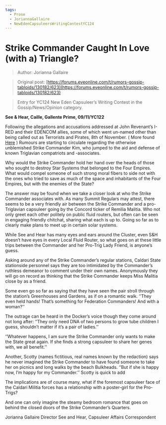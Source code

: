 ```yaml
---
tags:
  - Prose
  - JoriannaGallaire
  - NewEdenCapsuleersWritingContestYC124
---
```


# Strike Commander Caught In Love (with a) Triangle?

> Author: Jorianna Gallaire

> Original post: [https://forums.eveonline.com/t/rumors-gossip-tabloids/130182/623](https://forums.eveonline.com/t/rumors-gossip-tabloids/130182/623)

> Entry for YC124 New Eden Capsuleer’s Writing Contest in the Gossip/News/Opinion category.


**See & Hear, Caille, Gallente Prime, 09/11/YC122**

Following the allegations and accusations addressed at John Revenant’s I-RED and their EDENCOM allies, some of which went un-named other than being called out as Terrorists and Pirates, 8th of November. ( More found [Here](https://forums.eveonline.com/t/urgent-communique-to-ishukone-corporation-re-i-red-disobedience-of-order/335782) ) Rumours are starting to circulate regarding the otherwise unblemished Strike Commander Kim, who jumped to the aid and defense of known Triglavian compatriots and -associates.

Why would the Strike Commander hold her hand over the heads of those who sought to destroy Star Systems that belonged to the Four Empires. What would compel someone of such strong moral fibers to side not with the ones who tried to save as much of the space and inhabitants of the Four Empires, but with the enemies of the State?

The answer may be found when we take a closer look at who the Strike Commander associates with. As many Summit Regulars may attest, there seems to be a very friendly air between the Strike Commander and a pro-Triglavian capsuleer going by the Concord ticker of Remilia Malitia. Who not only greet each other politely on public fluid routers, but often can be seen in engaging friendly chitchat, sharing what each is up to. Going so far as to clearly make plans to meet up in certain solar systems.

While See and Hear has many eyes and ears around the Cluster, even S&H doesn’t have eyes in every Local Fluid Router, so what goes on at these little trips between the Commander and her Pro-Trig Lady Friend, is anyone’s guess.

Asking around any of the Strike Commander’s regular stations, Caldari State stationside personnel says they are too intimidated by the Commander’s ruthless demeanor to comment under their own names. Anonymously they will go on record as thinking that the Strike Commander keeps Miss Malitia close by as a friend.

Some even go so far as saying that they have seen the pair stroll through the station’s Greenhouses and Gardens, as if on a romantic walk. ‘’They even held hands! That’s something for Federation Commanders! And with a woman?’’

The outrage can be heard in the Docker’s voice though they come around not long after: ‘’They only need DNA of two persons to grow tube children I guess, shouldn’t matter if it’s a pair of ladies.’’

‘’Whatever happens, I am sure the Strike Commander only wants to make the State great again. If she finds a strong capsuleer to share her genes with, we all benefit.’’

Another, Scotty (names fictitious, real names known by the redaction) says he never imagined the Strike Commander to have found someone to take her on picnics and long walks by the beach Bulkheads. ‘’But if she is happy now, I’m happy for my Commander.’’ Scotty is quick to add

The implications are of course many, what if the foremost capsuleer face of the Caldari Militia forces has a relationship with a poster-girl for the Pro-Trigs?

And one can only imagine the steamy bedroom romance that goes on behind the closed doors of the Strike Commander’s Quarters.

Jorianna Gallaire Director See and Hear, Capsuleer Affairs Correspondent